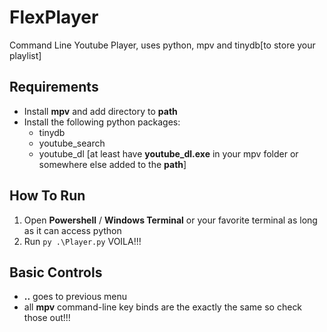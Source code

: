 # FlexPlayer
Command Line Youtube Player, uses python, mpv and tinydb[to store your playlist]

## Requirements
- Install **mpv** and add directory to **path** 
- Install the following python packages:
	- tinydb
	- youtube_search
	- youtube_dl [at least have **youtube_dl.exe** in your mpv folder or somewhere else added to the **path**]
## How To Run
1. Open **Powershell** / **Windows Terminal** or your favorite terminal as long as it can access python
2. Run `py .\Player.py` VOILA!!!

## Basic Controls
- **..** goes to previous menu
- all **mpv** command-line key binds are the exactly the same so check those out!!!
